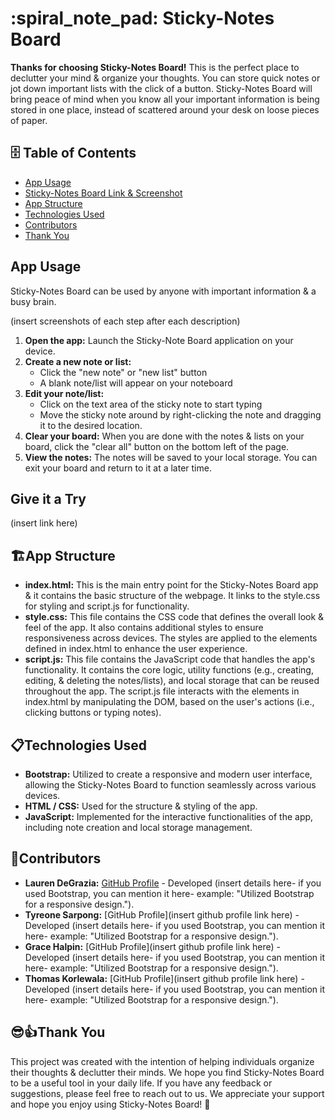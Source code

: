 # :spiral_note_pad: Sticky-Notes Board
**Thanks for choosing Sticky-Notes Board!** This is the perfect place to declutter your mind & organize your thoughts. You can store quick notes or jot down important lists with the click of a button. Sticky-Notes Board will bring peace of mind when you know all your important information is being stored in one place, instead of scattered around your desk on loose pieces of paper.

## 🗄️ Table of Contents
- [App Usage](#app-usage)
- [Sticky-Notes Board Link & Screenshot](#give-it-a-try)
- [App Structure](#🏗️app-structure)
- [Technologies Used](#📋technologies-used)
- [Contributors](#🤝contributors)
- [Thank You](#😎👍thank-you)

## App Usage
Sticky-Notes Board can be used by anyone with important information & a busy brain.

(insert screenshots of each step after each description)

1. **Open the app:** Launch the Sticky-Note Board application on your device.
2. **Create a new note or list:**
    - Click the "new note" or "new list" button
    - A blank note/list will appear on your noteboard
3. **Edit your note/list:**
    - Click on the text area of the sticky note to start typing
    - Move the sticky note around by right-clicking the note and dragging it to the desired location.
4. **Clear your board:** When you are done with the notes & lists on your board, click the "clear all" button on the bottom left of the page.
5. **View the notes:** The notes will be saved to your local storage. You can exit your board and return to it at a later time.

## Give it a Try
(insert link here)

## 🏗️App Structure
- **index.html:** This is the main entry point for the Sticky-Notes Board app & it contains the basic structure of the webpage. It links to the style.css for styling and script.js for functionality.
- **style.css:** This file contains the CSS code that defines the overall look & feel of the app. It also contains additional styles to ensure responsiveness across devices. The styles are applied to the elements defined in index.html to enhance the user experience.
- **script.js:** This file contains the JavaScript code that handles the app's functionality. It contains the core logic, utility functions (e.g., creating, editing, & deleting the notes/lists), and local storage that can be reused throughout the app. The script.js file interacts with the elements in index.html by manipulating the DOM, based on the user's actions (i.e., clicking buttons or typing notes).

## 📋Technologies Used
- **Bootstrap:** Utilized to create a responsive and modern user interface, allowing the Sticky-Notes Board to function seamlessly across various devices.
- **HTML / CSS:** Used for the structure & styling of the app.
- **JavaScript:** Implemented for the interactive functionalities of the app, including note creation and local storage management.

## 🤝Contributors
- **Lauren DeGrazia:** [GitHub Profile](https://github.com/LDegraz) - Developed (insert details here- if you used Bootstrap, you can mention it here- example: "Utilized Bootstrap for a responsive design.").
- **Tyreone Sarpong:** [GitHub Profile](insert github profile link here) - Developed (insert details here- if you used Bootstrap, you can mention it here- example: "Utilized Bootstrap for a responsive design.").
- **Grace Halpin:** [GitHub Profile](insert github profile link here) - Developed (insert details here- if you used Bootstrap, you can mention it here- example: "Utilized Bootstrap for a responsive design.").
- **Thomas Korlewala:** [GitHub Profile](insert github profile link here) - Developed (insert details here- if you used Bootstrap, you can mention it here- example: "Utilized Bootstrap for a responsive design.").

## 😎👍Thank You

This project was created with the intention of helping individuals organize their thoughts & declutter their minds. We hope you find Sticky-Notes Board to be a useful tool in your daily life. If you have any feedback or suggestions, please feel free to reach out to us. We appreciate your support and hope you enjoy using Sticky-Notes Board! 📝
